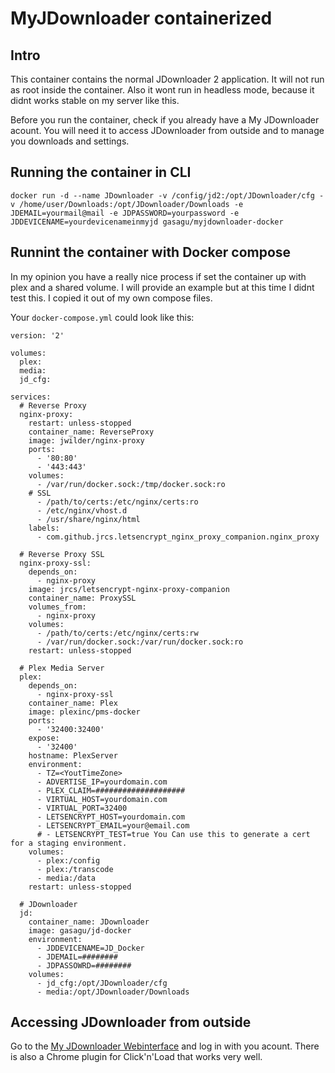 # MyJDownloader containerized

## Intro
This container contains the normal JDownloader 2 application. It will not run as root inside the container. Also it wont run in headless mode, because it didnt works stable on my server like this.

Before you run the container, check if you already have a My JDownloader acount. You will need it to access JDownloader from outside and to manage you downloads and settings.

## Running the container in CLI
```docker run -d --name JDownloader -v /config/jd2:/opt/JDownloader/cfg -v /home/user/Downloads:/opt/JDownloader/Downloads -e JDEMAIL=yourmail@mail -e JDPASSWORD=yourpassword -e JDDEVICENAME=yourdevicenameinmyjd gasagu/myjdownloader-docker```

## Runnint the container with Docker compose
In my opinion you have a really nice process if set the container up with plex and a shared volume. I will provide an example but at this time I didnt test this. I copied it out of my own compose files.

Your `docker-compose.yml` could look like this:

    version: '2'

    volumes:
      plex:
      media:
      jd_cfg:
     
    services:
      # Reverse Proxy
      nginx-proxy:
        restart: unless-stopped
        container_name: ReverseProxy
        image: jwilder/nginx-proxy
        ports:
          - '80:80'
          - '443:443'
        volumes:
          - /var/run/docker.sock:/tmp/docker.sock:ro
        # SSL
          - /path/to/certs:/etc/nginx/certs:ro
          - /etc/nginx/vhost.d
          - /usr/share/nginx/html
        labels:
          - com.github.jrcs.letsencrypt_nginx_proxy_companion.nginx_proxy
     
      # Reverse Proxy SSL
      nginx-proxy-ssl:
        depends_on:
          - nginx-proxy
        image: jrcs/letsencrypt-nginx-proxy-companion
        container_name: ProxySSL
        volumes_from:
          - nginx-proxy
        volumes:
          - /path/to/certs:/etc/nginx/certs:rw
          - /var/run/docker.sock:/var/run/docker.sock:ro
        restart: unless-stopped

      # Plex Media Server
      plex:
        depends_on:
          - nginx-proxy-ssl
        container_name: Plex
        image: plexinc/pms-docker
        ports:
          - '32400:32400'
        expose:
          - '32400'
        hostname: PlexServer
        environment:
          - TZ=<YoutTimeZone>
          - ADVERTISE_IP=yourdomain.com
          - PLEX_CLAIM=####################
          - VIRTUAL_HOST=yourdomain.com
          - VIRTUAL_PORT=32400
          - LETSENCRYPT_HOST=yourdomain.com
          - LETSENCRYPT_EMAIL=your@email.com
          # - LETSENCRYPT_TEST=true You Can use this to generate a cert for a staging environment. 
        volumes:
          - plex:/config
          - plex:/transcode
          - media:/data
        restart: unless-stopped
        
      # JDownloader
      jd:
        container_name: JDownloader
        image: gasagu/jd-docker
        environment:
          - JDDEVICENAME=JD_Docker
          - JDEMAIL=########
          - JDPASSOWRD=########
        volumes:
          - jd_cfg:/opt/JDownloader/cfg
          - media:/opt/JDownloader/Downloads
        
## Accessing JDownloader from outside
Go to the [My JDownloader Webinterface](https://my.jdownloader.org/) and log in with you acount. There is also a Chrome plugin for Click'n'Load that works very well.
